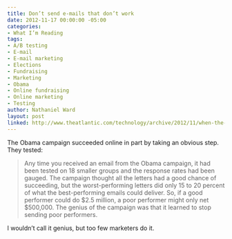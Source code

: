 ```yaml
---
title: Don’t send e-mails that don’t work
date: 2012-11-17 00:00:00 -05:00
categories:
- What I’m Reading
tags:
- A/B testing
- E-mail
- E-mail marketing
- Elections
- Fundraising
- Marketing
- Obama
- Online fundraising
- Online marketing
- Testing
author: Nathaniel Ward
layout: post
linked: http://www.theatlantic.com/technology/archive/2012/11/when-the-nerds-go-marching-in/265325/
---
```


The Obama campaign succeeded online in part by taking an obvious step. They tested:

> Any time you received an email from the Obama campaign, it had been tested on 18 smaller groups and the response rates had been gauged. The campaign thought all the letters had a good chance of succeeding, but the worst-performing letters did only 15 to 20 percent of what the best-performing emails could deliver. So, if a good performer could do $2.5 million, a poor performer might only net $500,000. The genius of the campaign was that it learned to stop sending poor performers.

I wouldn’t call it genius, but too few marketers do it.